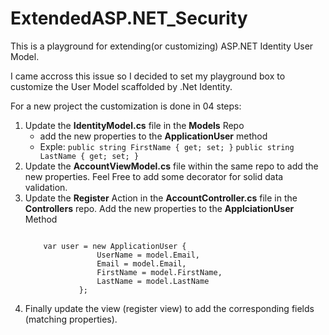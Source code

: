 # ExtendedASP.NET_Security
This is a playground for extending(or customizing) ASP.NET Identity User Model.

I came accross this issue so I decided to set my playground box to customize the User Model scaffolded by .Net Identity.

For a new project the customization is done in 04 steps:
1. Update the **IdentityModel.cs** file in the **Models** Repo
   * add the new properties to the **ApplicationUser** method 
   * Exple: `public string FirstName { get; set; }`
            `public string LastName { get; set; }`
2. Update the **AccountViewModel.cs** file within the same repo to add the new properties. Feel Free to add some decorator for solid data validation.
3. Update the **Register** Action in the **AccountController.cs** file in the **Controllers** repo. Add the new properties to the **ApplciationUser** Method
    ```

        var user = new ApplicationUser {
                    UserName = model.Email,
                    Email = model.Email,
                    FirstName = model.FirstName,
                    LastName = model.LastName
                };

    ```
4. Finally update the view (register view) to add the corresponding fields (matching properties).


           

